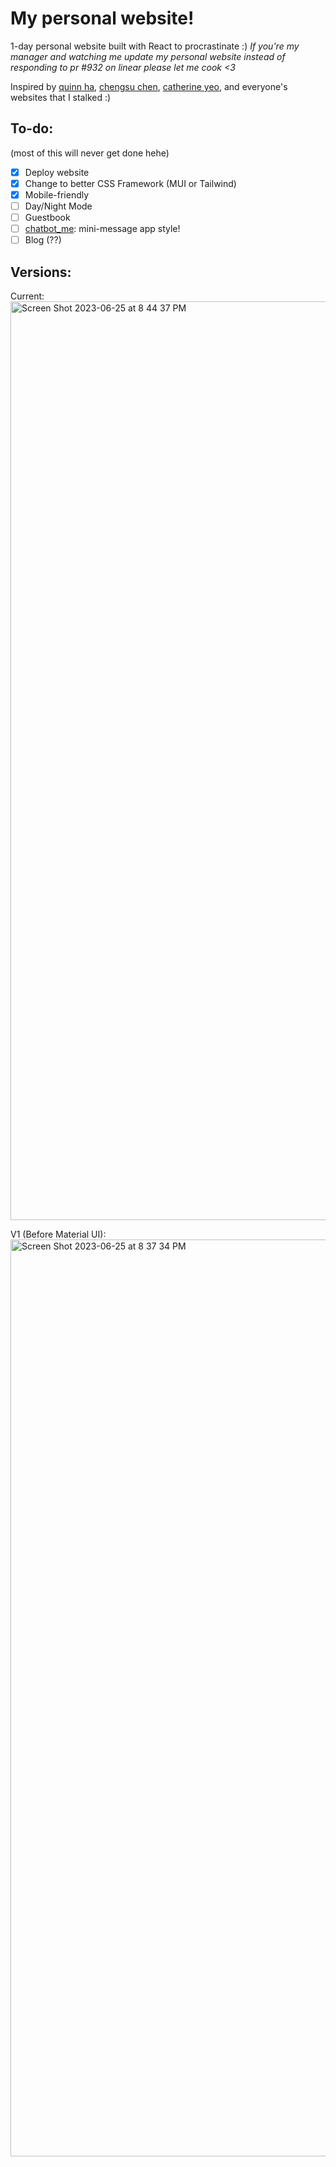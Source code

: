 # My personal website!

1-day personal website built with React to procrastinate :) *If you're my manager and watching me update my personal website instead of responding to pr #932 on linear please let me cook <3*

Inspired by [quinn ha](https://www.quinnha.xyz/), [chengsu chen](https://www.chengsuchen.com/), [catherine yeo](https://catherinehyeo.com/), and everyone's websites that I stalked :)

## To-do:

(most of this will never get done hehe)

- [x] Deploy website
- [x] Change to better CSS Framework (MUI or Tailwind)
- [x] Mobile-friendly
- [ ] Day/Night Mode
- [ ] Guestbook
- [ ] [chatbot_me](https://github.com/Tapiocaba/chatbot_me): mini-message app style!
- [ ] Blog (??)

## Versions:

Current:
<img width="1470" alt="Screen Shot 2023-06-25 at 8 44 37 PM" src="https://github.com/Tapiocaba/personal-website/assets/66091764/1bcd6ae4-0683-427c-b302-cfc6b0ebdd0a">

V1 (Before Material UI):
<img width="1467" alt="Screen Shot 2023-06-25 at 8 37 34 PM" src="https://github.com/Tapiocaba/personal-website/assets/66091764/7cf6afb0-5289-4a2b-9e49-1c020c1eb6ee">
